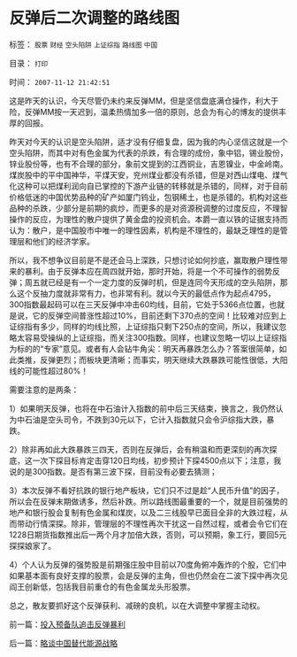# 反弹后二次调整的路线图

标签： `股票` `财经` `空头陷阱` `上证综指` `路线图` `中国` 

目录： `打印`

时间： `2007-11-12 21:42:51`

这是昨天的认识，今天尽管仍未约来反弹MM，但是坚信盘底满仓操作，利大于险，反弹MM按一天迟到，温柔热情加多一倍的原则，总会为有心的博友的提供丰厚的回报。

昨天对今天的认识是空头陷阱，适才没有仔细复盘，因为我的内心坚信这就是一个空头陷阱，而其中对有色金属为代表的杀跌，有合理的成份，象中铝，锡业股份，锌业股份等，也有不合理的部分，象前文提到的江西铜业，吉恩镍业，中金岭南。煤炭股中的平中国神华，平煤天安，兖州煤业都没有杀错，但是对西山煤电、煤气化这种可以把煤利润向自已掌控的下游产业链的转移就是杀错的，同样，对于目前价格低迷的中国优势品种的矿产如厦门钨业，包钢稀土，也是杀错的。机构对这些品种的杀跌，少部分是前期的疯炒，而更多的是对资源税调整的过度反应，不理智操作的反应，为理性的散户提供了黄金盘的投资机会。本爵一直以铁的证据支持而认为：散户，是中国股市中唯一的理性因素，机构是不理性的，最缺乏理性的是管理层和他们的经济学家。

所以，我不想争议目前是不是还会马上深跌，只想讨论如何抄底，赢取散户理性带来的暴利。由于反弹本应在周四就开始，那时开始，将是一个不可操作的弱势反弹；周五就已经是有一个一定力度的反弹时机，但是连同今天形成的空头陷阱，那么这个反抽力度就非常有力，也非常有利。就以今天的最低点作为起点4795，300指数最起码可以在三天反弹中冲击60均线，目前，它处于5366点位置，也就是说，它的反弹空间普涨性超过10%，目前还剩下370点的空间！比较难对应到上证综指有多少，同样的均线比照，上证综指只剩下250点的空间，所以，我建议忽略太容易受操纵的上证综指，而关注300指数。同样，也建议忽略一切以上证综指为标的的“专家”意见。或者有人会钻牛角尖：明天再暴跌怎么办？答案很简单，如此类推，反弹更烈；而板块更清晰；而事实，明天继续大跌暴跌可能性很低，大阳线的可能性超过80%！

需要注意的是两条：

1）如果明天反弹，也将在中石油计入指数的前中后三天结束，换言之，我仍然认为中石油是空头司令，不跌到30元以下，它计入指数就只会令沪综指大跌，暴跌。

2）除非再如此大跌暴跌三四天，否则在反弹后，会有稍温和而更深刻的再次探底，这一次下探目标肯定击穿120日均线，初步预计下探4500点以下；注意，我说的是300指数。是否有第三波下探，目前没有必要去猜测；

3）本次反弹不看好抗跌的银行地产板块，它们只不过是趁“人民币升值”的因子，所以会在反弹末期做诱多，然后补跌。所以路线图最重要的一个，就是目前强势的地产和银行股会复制有色金属和煤炭，以及二三线股早已面目全非的大跌过程，从而带动行情深探。除非，管理层的不理性再次干扰这一自然过程，或者会令它们在1228日期货指数推出后一两个月才加倍大跌，否则，可以预期，象工行，要回5元探探娘家了。

4）个人认为反弹的强势股是前期强庄股中目前以70度角俯冲轰炸的个股，它们中如果基本面有良好支撑的股票，会是反弹的主角，但也仍然会在二波下探中再次见阎王创新低，包括我目前重仓的有色金属龙头形股票。

总之，散友要抓好这个反弹获利、减磅的良机，以在大调整中掌握主动权。



前一篇：[投入预备队追击反弹暴利](../../../2007/11/12/投入预备队追击反弹暴利.md)

后一篇：[略谈中国替代能源战略](../../../2007/11/12/略谈中国替代能源战略.md)